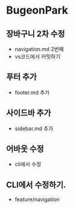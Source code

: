 # BugeonPark

## 장바구니 2차 수정
- navigation.md 2번째
- vs코드에서 커밋하기

## 푸터 추가
- footer.md 추가

## 사이드바 추가
- sidebar.md 추가

## 어바웃 수정
- cli에서 수정

## CLI에서 수정하기.
- feature/navigation
